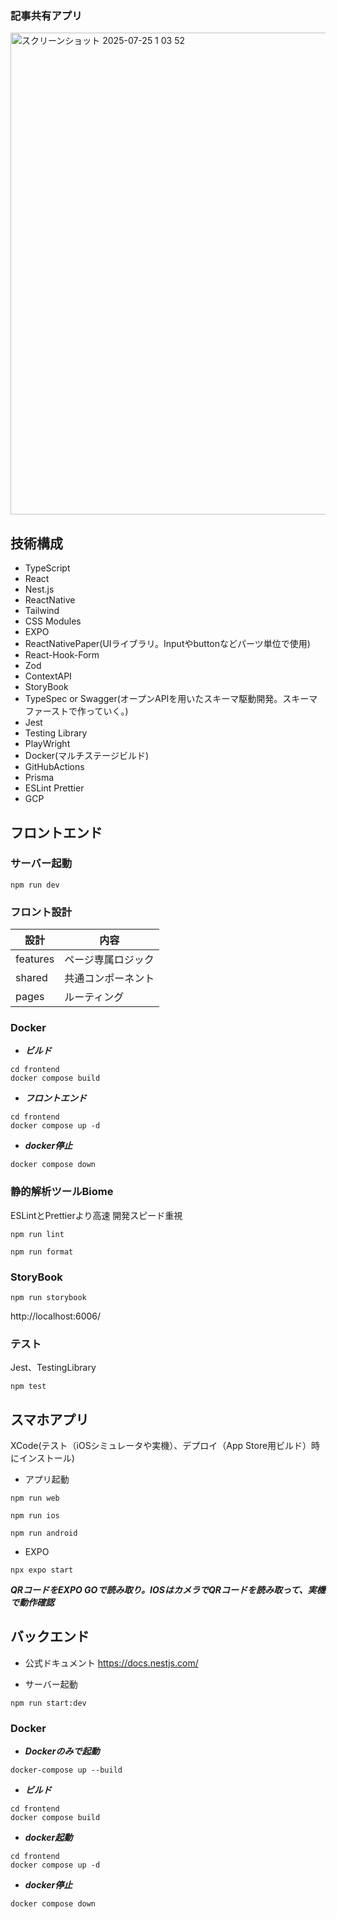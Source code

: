 ### 記事共有アプリ
<img width="1404" height="771" alt="スクリーンショット 2025-07-25 1 03 52" src="https://github.com/user-attachments/assets/9e6ee8c7-ebac-4599-961f-39f7100fcfdc" />


## 技術構成
- TypeScript
- React
- Nest.js
- ReactNative
- Tailwind
- CSS Modules
- EXPO
- ReactNativePaper(UIライブラリ。Inputやbuttonなどパーツ単位で使用)
- React-Hook-Form
- Zod
- ContextAPI
- StoryBook
- TypeSpec or Swagger(オープンAPIを用いたスキーマ駆動開発。スキーマファーストで作っていく。)
- Jest
- Testing Library
- PlayWright
- Docker(マルチステージビルド)
- GitHubActions
- Prisma
- ESLint Prettier
- GCP


## フロントエンド
### サーバー起動
```
npm run dev
```

### フロント設計
|設計|内容|
|----|---|
|features|ページ専属ロジック|
|shared|共通コンポーネント|
|pages|ルーティング|

### Docker
- ***ビルド***
```
cd frontend
docker compose build
```

- ***フロントエンド***
```
cd frontend
docker compose up -d
```

- ***docker停止***
```
docker compose down
```

### 静的解析ツールBiome
ESLintとPrettierより高速
開発スピード重視

```
npm run lint

npm run format
```

### StoryBook
```
npm run storybook
```
http://localhost:6006/ 

### テスト
Jest、TestingLibrary
```
npm test
```


## スマホアプリ
XCode(テスト（iOSシミュレータや実機）、デプロイ（App Store用ビルド）時にインストール)
- アプリ起動
```
npm run web

npm run ios

npm run android
```
- EXPO
```
npx expo start
```
***QRコードをEXPO GOで読み取り。IOSはカメラでQRコードを読み取って、実機で動作確認***

## バックエンド
- 公式ドキュメント
https://docs.nestjs.com/

- サーバー起動
```
npm run start:dev
```

### Docker
- ***Dockerのみで起動***
```
docker-compose up --build
```

- ***ビルド***
```
cd frontend
docker compose build
```

- ***docker起動***
```
cd frontend
docker compose up -d
```

- ***docker停止***
```
docker compose down
```
